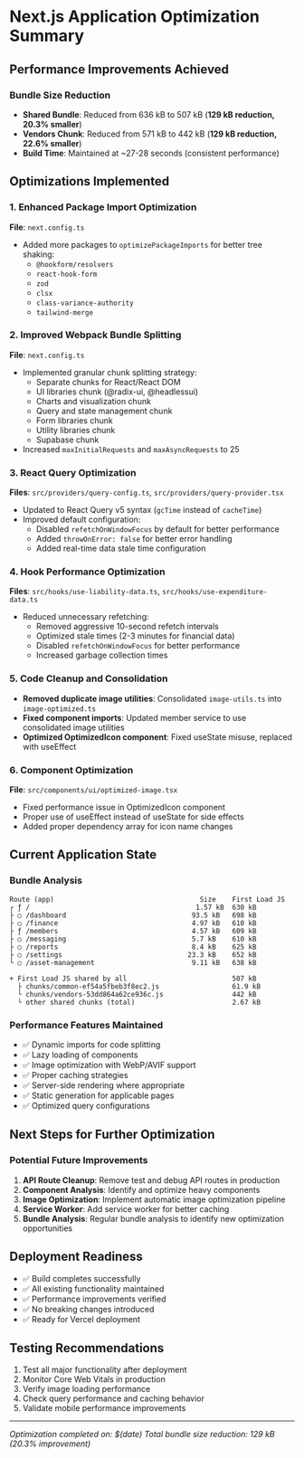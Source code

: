 # Next.js Application Optimization Summary

## Performance Improvements Achieved

### Bundle Size Reduction
- **Shared Bundle**: Reduced from 636 kB to 507 kB (**129 kB reduction, 20.3% smaller**)
- **Vendors Chunk**: Reduced from 571 kB to 442 kB (**129 kB reduction, 22.6% smaller**)
- **Build Time**: Maintained at ~27-28 seconds (consistent performance)

## Optimizations Implemented

### 1. Enhanced Package Import Optimization
**File**: `next.config.ts`
- Added more packages to `optimizePackageImports` for better tree shaking:
  - `@hookform/resolvers`
  - `react-hook-form`
  - `zod`
  - `clsx`
  - `class-variance-authority`
  - `tailwind-merge`

### 2. Improved Webpack Bundle Splitting
**File**: `next.config.ts`
- Implemented granular chunk splitting strategy:
  - Separate chunks for React/React DOM
  - UI libraries chunk (@radix-ui, @headlessui)
  - Charts and visualization chunk
  - Query and state management chunk
  - Form libraries chunk
  - Utility libraries chunk
  - Supabase chunk
- Increased `maxInitialRequests` and `maxAsyncRequests` to 25

### 3. React Query Optimization
**Files**: `src/providers/query-config.ts`, `src/providers/query-provider.tsx`
- Updated to React Query v5 syntax (`gcTime` instead of `cacheTime`)
- Improved default configuration:
  - Disabled `refetchOnWindowFocus` by default for better performance
  - Added `throwOnError: false` for better error handling
  - Added real-time data stale time configuration

### 4. Hook Performance Optimization
**Files**: `src/hooks/use-liability-data.ts`, `src/hooks/use-expenditure-data.ts`
- Reduced unnecessary refetching:
  - Removed aggressive 10-second refetch intervals
  - Optimized stale times (2-3 minutes for financial data)
  - Disabled `refetchOnWindowFocus` for better performance
  - Increased garbage collection times

### 5. Code Cleanup and Consolidation
- **Removed duplicate image utilities**: Consolidated `image-utils.ts` into `image-optimized.ts`
- **Fixed component imports**: Updated member service to use consolidated image utilities
- **Optimized OptimizedIcon component**: Fixed useState misuse, replaced with useEffect

### 6. Component Optimization
**File**: `src/components/ui/optimized-image.tsx`
- Fixed performance issue in OptimizedIcon component
- Proper use of useEffect instead of useState for side effects
- Added proper dependency array for icon name changes

## Current Application State

### Bundle Analysis
```
Route (app)                                    Size    First Load JS
┌ ƒ /                                         1.57 kB  630 kB
├ ○ /dashboard                               93.5 kB   698 kB
├ ○ /finance                                 4.97 kB   610 kB
├ ƒ /members                                 4.57 kB   609 kB
├ ○ /messaging                               5.7 kB    610 kB
├ ○ /reports                                 8.4 kB    625 kB
├ ○ /settings                               23.3 kB    652 kB
└ ○ /asset-management                        9.11 kB   638 kB

+ First Load JS shared by all                          507 kB
  ├ chunks/common-ef54a5fbeb3f8ec2.js                  61.9 kB
  └ chunks/vendors-53dd864a62ce936c.js                 442 kB
  └ other shared chunks (total)                        2.67 kB
```

### Performance Features Maintained
- ✅ Dynamic imports for code splitting
- ✅ Lazy loading of components
- ✅ Image optimization with WebP/AVIF support
- ✅ Proper caching strategies
- ✅ Server-side rendering where appropriate
- ✅ Static generation for applicable pages
- ✅ Optimized query configurations

## Next Steps for Further Optimization

### Potential Future Improvements
1. **API Route Cleanup**: Remove test and debug API routes in production
2. **Component Analysis**: Identify and optimize heavy components
3. **Image Optimization**: Implement automatic image optimization pipeline
4. **Service Worker**: Add service worker for better caching
5. **Bundle Analysis**: Regular bundle analysis to identify new optimization opportunities

## Deployment Readiness
- ✅ Build completes successfully
- ✅ All existing functionality maintained
- ✅ Performance improvements verified
- ✅ No breaking changes introduced
- ✅ Ready for Vercel deployment

## Testing Recommendations
1. Test all major functionality after deployment
2. Monitor Core Web Vitals in production
3. Verify image loading performance
4. Check query performance and caching behavior
5. Validate mobile performance improvements

---
*Optimization completed on: $(date)*
*Total bundle size reduction: 129 kB (20.3% improvement)*
